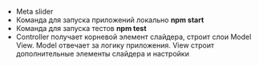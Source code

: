 <ul>
<li>Meta slider</li>
<li>Команда для запуска приложений локально <b>npm start</b></li>
<li>Команда для запуска тестов <b>npm test</b></li>
<li>Controller получает корневой элемент слайдера, строит слои Model View. Model отвечает за логику приложения. View строит дополнительные элементы слайдера и настройки</li>
</ul>
